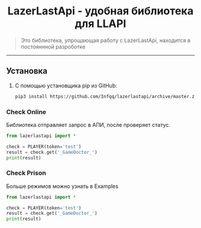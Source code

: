 <h1 align="center">LazerLastApi - удобная библиотека для LLAPI</h1>
    <blockquote>Это библиотека, упрощающая работу с LazerLastApi, находится в постояннной разроботке</blockquote>
</p>
<hr>

## Установка
1) С помощью установщика pip из GitHub: 
   
   ```sh
   pip3 install https://github.com/Infqq/lazerlastapi/archive/master.zip --upgrade
   ```

### Check Online

Библиотека отправляет запрос в АПИ, после проверяет статус.

```python
from lazerlastapi import *

check = PLAYER(token='test')
result = check.get('_GameDoctor_')
print(result)
```

### Check Prison

Больше режимов можно узнать в Examples

```python
from lazerlastapi import *

check = PLAYER(token='test')
result = check.get('_GameDoctor_')
print(result)
```
